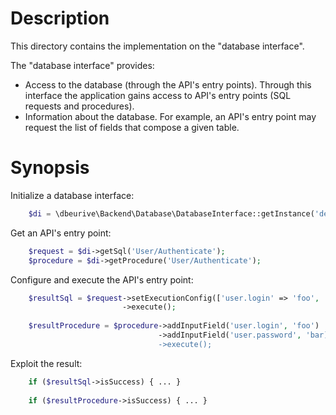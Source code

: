 # Description

This directory contains the implementation on the "database interface".

The "database interface" provides:
 
* Access to the database (through the API's entry points).
  Through this interface the application gains access to API's entry points (SQL requests and procedures).
* Information about the database.
  For example, an API's entry point may request the list of fields that compose a given table.
     
# Synopsis

Initialize a database interface:

```php
    $di = \dbeurive\Backend\Database\DatabaseInterface::getInstance('default', $configuration);
```
    
Get an API's entry point:
   
```php
    $request = $di->getSql('User/Authenticate');
    $procedure = $di->getProcedure('User/Authenticate'); 
```

Configure and execute the API's entry point:

```php
    $resultSql = $request->setExecutionConfig(['user.login' => 'foo', 'user.password' => 'bar'])
                         ->execute();
            
    $resultProcedure = $procedure->addInputField('user.login', 'foo')
                                 ->addInputField('user.password', 'bar)
                                 ->execute();
```       

Exploit the result:

```php
    if ($resultSql->isSuccess) { ... }
    
    if ($resultProcedure->isSuccess) { ... }
```
